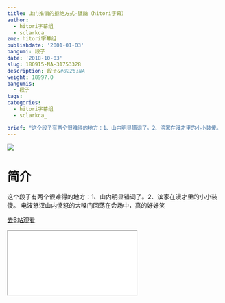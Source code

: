 ```yaml
---
title: 上门推销的拒绝方式-镰鼬（hitori字幕）
author:
  - hitori字幕组
  - sclarkca_
zmz: hitori字幕组
publishdate: '2001-01-03'
bangumi: 段子
date: '2018-10-03'
slug: 180915-NA-31753328
description: 段子&#8226;NA
weight: 18997.0
bangumis:
  - 段子
tags:
categories:
  - hitori字幕组
  - sclarkca_

brief: "这个段子有两个很难得的地方：1、山内明显错词了。2、滨家在漫才里的小小装傻。 电波怒汉山内愤怒的大嗓门回荡在会场中，真的好好笑"
---
```

![](https://i.imgur.com/RzMwdCy.jpg)
# 简介  
这个段子有两个很难得的地方：1、山内明显错词了。2、滨家在漫才里的小小装傻。
电波怒汉山内愤怒的大嗓门回荡在会场中，真的好好笑  

[去B站观看](https://www.bilibili.com/video/av31753328/)
<div class ="resp-container"><iframe class="testiframe" src="//player.bilibili.com/player.html?aid=31753328"", scrolling="no", allowfullscreen="true" > </iframe></div> 
